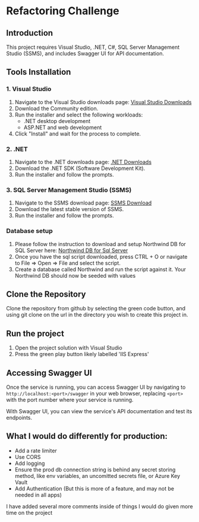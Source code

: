 ﻿
# Refactoring Challenge
 
## Introduction
This project requires Visual Studio, .NET, C#, SQL Server Management Studio (SSMS), and includes Swagger UI for API documentation.

## Tools Installation

### 1. Visual Studio

1. Navigate to the Visual Studio downloads page: [Visual Studio Downloads](https://visualstudio.microsoft.com/downloads/)
2. Download the Community edition.
3. Run the installer and select the following workloads: 
    - .NET desktop development
    - ASP.NET and web development
4. Click "Install" and wait for the process to complete.

### 2. .NET

1. Navigate to the .NET downloads page: [.NET Downloads](https://dotnet.microsoft.com/download)
2. Download the .NET SDK (Software Development Kit).
3. Run the installer and follow the prompts.

### 3. SQL Server Management Studio (SSMS)

1. Navigate to the SSMS download page: [SSMS Download](https://docs.microsoft.com/en-us/sql/ssms/download-sql-server-management-studio-ssms)
2. Download the latest stable version of SSMS.
3. Run the installer and follow the prompts.

### Database setup
1. Please follow the instruction to download and setup Northwind DB for SQL Server here: [Northwind DB for Sql Server](https://docs.microsoft.com/en-us/dotnet/framework/data/adonet/sql/linq/downloading-sample-databases)
2. Once you have the sql script downloaded, press CTRL + O or navigate to File => Open => File and select the script.
3. Create a database called Northwind and run the script against it. Your Northwind DB should now be seeded with values

## Clone the Repository

Clone the repository from github by selecting the green code button, and using git clone on the url in the directory you wish to create this project in.

## Run the project

1. Open the project solution with Visual Studio
2. Press the green play button likely labelled 'IIS Express'

## Accessing Swagger UI

Once the service is running, you can access Swagger UI by navigating to `http://localhost:<port>/swagger` in your web browser, replacing `<port>` with the port number where your service is running.

With Swagger UI, you can view the service's API documentation and test its endpoints.

## What I would do differently for production:
 - Add a rate limiter
 - Use CORS
 - Add logging
 - Ensure the prod db connection string is behind any secret storing method, like env variables, an uncomitted secrets file, or Azure Key Vault
 - Add Authentication (But this is more of a feature, and may not be needed in all apps)

I have added several more comments inside of things I would do given more time on the project
